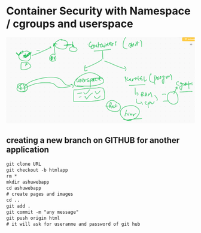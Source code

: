# Container Security with Namespace / cgroups and userspace 

<img src="contsec.png">

## creating a new branch on GITHUB for another application 

```
git clone URL
git checkout -b htmlapp
rm *
mkdir ashuwebapp
cd ashuwebapp
# create pages and images
cd ..
git add .
git commit -m "any message"
git push origin html 
# it will ask for useranme and password of git hub 

```

